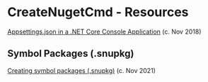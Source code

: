 # CreateNugetCmd - Resources

[Appsettings.json in a .NET Core Console Application](https://www.adamrussell.com/appsettings-json-in-a-net-core-console-application)
(c. Nov 2018)

## Symbol Packages (.snupkg)

[Creating symbol packages (.snupkg)](https://learn.microsoft.com/en-us/nuget/create-packages/symbol-packages-snupkg)
(c. Nov 2021)
